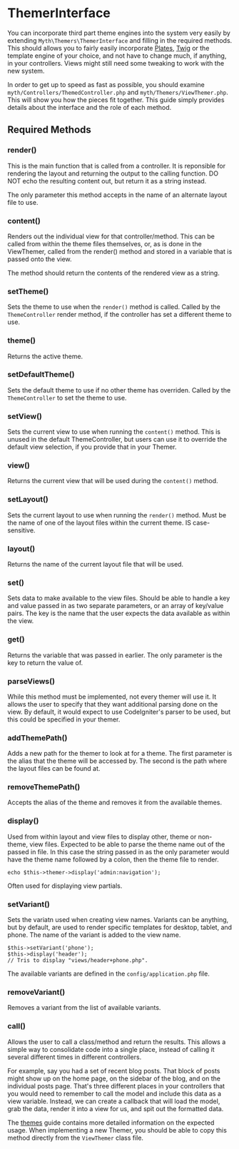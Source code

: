 # ThemerInterface

You can incorporate third part theme engines into the system very easily by extending `Myth\Themers\ThemerInterface` and filling in the required methods. This should allows you to fairly easily incorporate [Plates](http://platesphp.com/), [Twig](http://twig.sensiolabs.org/) or the template engine of your choice, and not have to change much, if anything, in your controllers. Views might still need some tweaking to work with the new system. 

In order to get up to speed as fast as possible, you should examine `myth/Controllers/ThemedController.php` and `myth/Themers/ViewThemer.php`. This will show you how the pieces fit together. This guide simply provides details about the interface and the role of each method.

## Required Methods

### render()
This is the main function that is called from a controller. It is reponsible for rendering the layout and returning the output to the calling function. DO NOT echo the resulting content out, but return it as a string instead.

The only parameter this method accepts in the name of an alternate layout file to use.

### content()
Renders out the individual view for that controller/method. This can be called from within the theme files themselves, or, as is done in the ViewThemer, called from the render() method and stored in a variable that is passed onto the view. 

The method should return the contents of the rendered view as a string.

### setTheme()
Sets the theme to use when the `render()` method is called. Called by the `ThemeController` render method, if the controller has set a different theme to use.

### theme()
Returns the active theme.

### setDefaultTheme()
Sets the default theme to use if no other theme has overriden. Called by the `ThemeController` to set the theme to use. 

### setView()
Sets the current view to use when running the `content()` method. This is unused in the default ThemeController, but users can use it to override the default view selection, if you provide that in your Themer.

### view()
Returns the current view that will be used during the `content()` method.

### setLayout()
Sets the current layout to use when running the `render()` method. Must be the name of one of the layout files within the current theme. IS case-sensitive.

### layout()
Returns the name of the current layout file that will be used.

### set()
Sets data to make available to the view files. Should be able to handle a key and value passed in as two separate parameters, or an array of key/value pairs. The key is the name that the user expects the data available as within the view. 

### get()
Returns the variable that was passed in earlier. The only parameter is the key to return the value of.

### parseViews()
While this method must be implemented, not every themer will use it. It allows the user to specify that they want additional parsing done on the view. By default, it would expect to use CodeIgniter's parser to be used, but this could be specified in your themer.

### addThemePath()
Adds a new path for the themer to look at for a theme. The first parameter is the alias that the theme will be accessed by. The second is the path where the layout files can be found at.

### removeThemePath()
Accepts the alias of the theme and removes it from the available themes.

### display()
Used from within layout and view files to display other, theme or non-theme, view files. Expected to be able to parse the theme name out of the passed in file. In this case the string passed in as the only parameter would have the theme name followed by a colon, then the theme file to render. 

	echo $this->themer->display('admin:navigation');

Often used for displaying view partials. 

### setVariant()
Sets the variatn used when creating view names. Variants can be anything, but by default, are used to render specific templates for desktop, tablet, and phone. The name of the variant is added to the view name.

	$this->setVariant('phone');
	$this->display('header');
	// Tris to display "views/header+phone.php".
	
The available variants are defined in the `config/application.php` file. 

### removeVariant()
Removes a variant from the list of available variants.

### call()
Allows the user to call a class/method and return the results. This allows a simple way to consolidate code into a single place, instead of calling it several different times in different controllers. 

For example, say you had a set of recent blog posts. That block of posts might show up on the home page, on the sidebar of the blog, and on the individual posts page. That's three different places in your controllers that you would need to remember to call the model and include this data as a view variable. Instead, we can create a callback that will load the model, grab the data, render it into a view for us, and spit out the formatted data.

The [themes](general/themes) guide contains more detailed information on the expected usage. When implementing a new Themer, you should be able to copy this method directly from the `ViewThemer` class file.